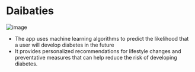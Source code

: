 # Daibaties

![image](https://user-images.githubusercontent.com/75209200/211184552-001f4322-6bce-4562-8f8b-fc1d7a0a4028.png)

- The app uses machine learning algorithms to predict the likelihood that a user will develop diabetes in the future
- It provides personalized recommendations for lifestyle changes and preventative measures that can help reduce the risk of developing diabetes.
